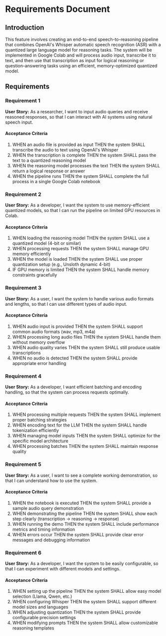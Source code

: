 # Requirements Document

## Introduction

This feature involves creating an end-to-end speech-to-reasoning pipeline that combines OpenAI's Whisper automatic speech recognition (ASR) with a quantized large language model for reasoning tasks. The system will be implemented in Google Colab and will process audio input, transcribe it to text, and then use that transcription as input for logical reasoning or question-answering tasks using an efficient, memory-optimized quantized model.

## Requirements

### Requirement 1

**User Story:** As a researcher, I want to input audio queries and receive reasoned responses, so that I can interact with AI systems using natural speech input.

#### Acceptance Criteria

1. WHEN an audio file is provided as input THEN the system SHALL transcribe the audio to text using OpenAI's Whisper
2. WHEN the transcription is complete THEN the system SHALL pass the text to a quantized reasoning model
3. WHEN the reasoning model processes the text THEN the system SHALL return a logical response or answer
4. WHEN the pipeline runs THEN the system SHALL complete the full process in a single Google Colab notebook

### Requirement 2

**User Story:** As a developer, I want the system to use memory-efficient quantized models, so that I can run the pipeline on limited GPU resources in Colab.

#### Acceptance Criteria

1. WHEN loading the reasoning model THEN the system SHALL use a quantized model (4-bit or similar)
2. WHEN processing requests THEN the system SHALL manage GPU memory efficiently
3. WHEN the model is loaded THEN the system SHALL use proper quantization setup (e.g., Unsloth dynamic 4-bit)
4. IF GPU memory is limited THEN the system SHALL handle memory constraints gracefully

### Requirement 3

**User Story:** As a user, I want the system to handle various audio formats and lengths, so that I can use different types of audio input.

#### Acceptance Criteria

1. WHEN audio input is provided THEN the system SHALL support common audio formats (wav, mp3, m4a)
2. WHEN processing long audio files THEN the system SHALL handle them without memory overflow
3. WHEN audio quality varies THEN the system SHALL still produce usable transcriptions
4. WHEN no audio is detected THEN the system SHALL provide appropriate error handling

### Requirement 4

**User Story:** As a developer, I want efficient batching and encoding handling, so that the system can process requests optimally.

#### Acceptance Criteria

1. WHEN processing multiple requests THEN the system SHALL implement proper batching strategies
2. WHEN encoding text for the LLM THEN the system SHALL handle tokenization efficiently
3. WHEN managing model inputs THEN the system SHALL optimize for the specific model architecture
4. WHEN processing batches THEN the system SHALL maintain response quality

### Requirement 5

**User Story:** As a user, I want to see a complete working demonstration, so that I can understand how to use the system.

#### Acceptance Criteria

1. WHEN the notebook is executed THEN the system SHALL provide a sample audio query demonstration
2. WHEN demonstrating the pipeline THEN the system SHALL show each step clearly (transcription → reasoning → response)
3. WHEN running the demo THEN the system SHALL include performance metrics and timing information
4. WHEN errors occur THEN the system SHALL provide clear error messages and debugging information

### Requirement 6

**User Story:** As a developer, I want the system to be easily configurable, so that I can experiment with different models and settings.

#### Acceptance Criteria

1. WHEN setting up the pipeline THEN the system SHALL allow easy model selection (Llama, Qwen, etc.)
2. WHEN configuring Whisper THEN the system SHALL support different model sizes and languages
3. WHEN adjusting quantization THEN the system SHALL provide configurable precision settings
4. WHEN modifying prompts THEN the system SHALL allow customizable reasoning templates